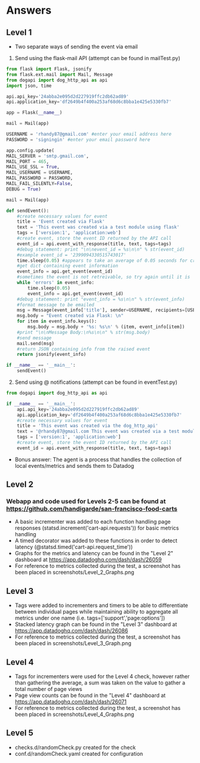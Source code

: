 # Answers

## Level 1

* Two separate ways of sending the event via email
1. Send using the flask-mail API (attempt can be found in mailTest.py)
```python
from flask import Flask, jsonify
from flask.ext.mail import Mail, Message
from dogapi import dog_http_api as api
import json, time

api.api_key='24abba2e095d2d227919ffc2db62ad89'
api.application_key='df2649b4f400a253af68d6c8bba1e425e5330fb7'

app = Flask(__name__)

mail = Mail(app)

USERNAME = 'rhandy87@gmail.com' #enter your email address here
PASSWORD = 'signingin' #enter your email password here

app.config.update(
MAIL_SERVER = 'smtp.gmail.com',
MAIL_PORT = 465,
MAIL_USE_SSL = True,
MAIL_USERNAME = USERNAME,
MAIL_PASSWORD = PASSWORD,
MAIL_FAIL_SILENTLY=False,
DEBUG = True)

mail = Mail(app)

def sendEvent():
    #create necessary values for event
    title = 'Event created via Flask'
    text = 'This event was created via a test module using flask'
    tags = ['version:1', 'application:web']
    #create event, store the event ID returned by the API call
    event_id = api.event_with_response(title, text, tags=tags)
    #debug statement: print "\n\nevent_id = %s\n\n" % str(event_id)
    #example event_id = '2399094330515743017'
    time.sleep(0.05) #appears to take an average of 0.05 seconds for created event to be retreivable
    #get dict containing event information
    event_info = api.get_event(event_id)
    #sometimes the event is not retreivable, so try again until it is
    while 'errors' in event_info:
    	time.sleep(0.05)
    	event_info = api.get_event(event_id)
    #debug statement: print "event_info = %s\n\n" % str(event_info)
    #format message to be emailed
    msg = Message(event_info['title'], sender=USERNAME, recipients=[USERNAME])
    msg.body = "Event created via Flask: \n"
    for item in event_info.keys():
    	msg.body = msg.body + '%s: %s\n' % (item, event_info[item])
    #print "\n\nMessage Body:\n%s\n\n" % str(msg.body)
    #send message
    mail.send(msg)
    #return JSON containing info from the raised event
    return jsonify(event_info)

if __name__ == '__main__':
    sendEvent()
```

2. Send using @ notifications (attempt can be found in eventTest.py)
```python
from dogapi import dog_http_api as api

if __name__ == '__main__':
    api.api_key='24abba2e095d2d227919ffc2db62ad89'
    api.application_key='df2649b4f400a253af68d6c8bba1e425e5330fb7'
    #create necessary values for event
    title = 'This event was created via the dog_http_api'
    text = '@rhandy87@gmail.com This event was created via a test module using dog_http_api'
    tags = ['version:1', 'application:web']
    #create event, store the event ID returned by the API call
    event_id = api.event_with_response(title, text, tags=tags)
```

* Bonus answer: The agent is a process that handles the collection of local events/metrics and sends them to Datadog

## Level 2

### Webapp and code used for Levels 2-5 can be found at https://github.com/handigarde/san-francisco-food-carts  

* A basic incrementer was added to each function handling page responses (statsd.increment('cart-api.requests')) for basic metrics handling
* A timed decorator was added to these functions in order to detect latency (@statsd.timed('cart-api.request_time'))
* Graphs for the metrics and latency can be found in the "Level 2" dashboard at https://app.datadoghq.com/dash/dash/26059
* For reference to metrics collected during the test, a screenshot has been placed in screenshots/Level_2_Graphs.png

## Level 3

* Tags were added to incrementers and timers to be able to differentiate between individual pages while maintaining ability to aggregate all metrics under one name (i.e. tags=['support','page:options'])
* Stacked latency graph can be found in the "Level 3" dashboard at https://app.datadoghq.com/dash/dash/26086
* For reference to metrics collected during the test, a screenshot has been placed in screenshots/Level_3_Graph.png

## Level 4

* Tags for incrementers were used for the Level 4 check, however rather than gathering the average, a sum was taken on the value to gather a total number of page views
* Page view counts can be found in the "Level 4" dashboard at https://app.datadoghq.com/dash/dash/26071
* For reference to metrics collected during the test, a screenshot has been placed in screenshots/Level_4_Graphs.png

## Level 5

* checks.d/randomCheck.py created for the check
* conf.d/randomCheck.yaml created for configuration